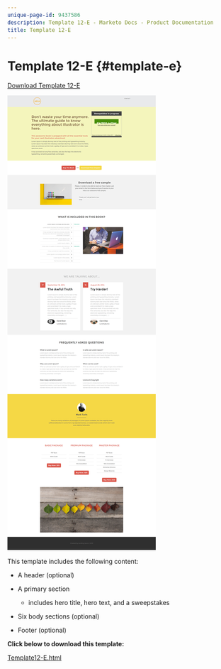 ```yaml
---
unique-page-id: 9437586
description: Template 12-E - Marketo Docs - Product Documentation
title: Template 12-E
---
```


# Template 12-E {#template-e}

[Download Template 12-E](https://docs.marketo.com/download/attachments/9437586/template-12e.html?version=1&modificationdate=1438211652000&api=v2)

![](assets/image2015-8-4-14-3a45-3a47.png)

This template includes the following content:

* A header (optional)
* A primary section

    * includes hero title, hero text, and a sweepstakes

* Six body sections (optional)
* Footer (optional)

**Click below to download this template:**

[Template12-E.html](https://docs.marketo.com/download/attachments/9437586/template-12e.html?version=1&modificationdate=1438211652000&api=v2)
